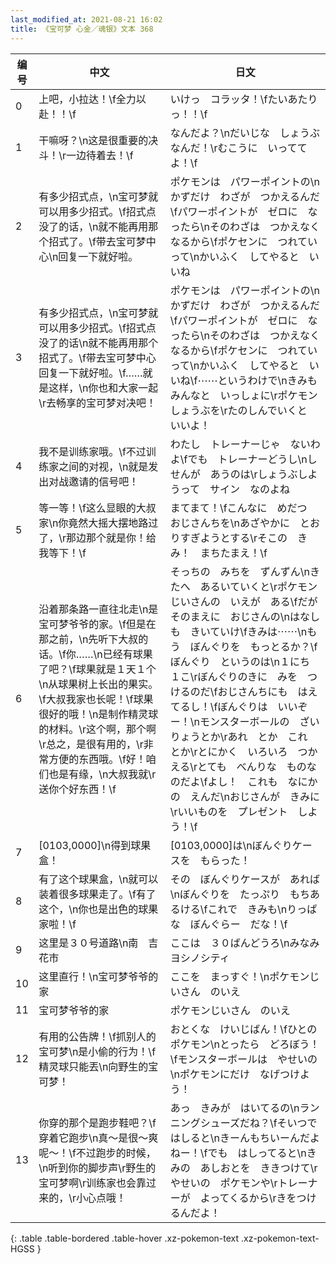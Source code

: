 ```yaml
---
last_modified_at: 2021-08-21 16:02
title: 《宝可梦 心金／魂银》文本 368
---
```

| 编号 | 中文 | 日文 |
| ---- | ---- | ---- |
| 0 | 上吧，小拉达！\f全力以赴！！\f | いけっ　コラッタ！\fたいあたりっ！！\f |
| 1 | 干嘛呀？\n这是很重要的决斗！\r一边待着去！\f | なんだよ？\nだいじな　しょうぶ　なんだ！\rむこうに　いっててよ！\f |
| 2 | 有多少招式点，\n宝可梦就可以用多少招式。\f招式点没了的话，\n就不能再用那个招式了。\f带去宝可梦中心\n回复一下就好啦。 | ポケモンは　パワーポイントの\nかずだけ　わざが　つかえるんだ\fパワーポイントが　ゼロに　なったら\nそのわざは　つかえなくなるから\fポケセンに　つれていって\nかいふく　してやると　いいね |
| 3 | 有多少招式点，\n宝可梦就可以用多少招式。\f招式点没了的话\n就不能再用那个招式了。\f带去宝可梦中心回复一下就好啦。\f……就是这样，\n你也和大家一起\r去畅享的宝可梦对决吧！ | ポケモンは　パワーポイントの\nかずだけ　わざが　つかえるんだ\fパワーポイントが　ゼロに　なったら\nそのわざは　つかえなくなるから\fポケセンに　つれていって\nかいふく　してやると　いいね\f⋯⋯というわけで\nきみも　みんなと　いっしょに\rポケモン　しょうぶを\rたのしんでいくと　いいよ！ |
| 4 | 我不是训练家哦。\f不过训练家之间的对视，\n就是发出对战邀请的信号吧！ | わたし　トレーナーじゃ　ないわよ\fでも　トレーナーどうし\nしせんが　あうのは\rしょうぶしようって　サイン　なのよね |
| 5 | 等一等！\f这么显眼的大叔家\n你竟然大摇大摆地路过了，\r那边那个就是你！给我等下！\f | まてまて！\fこんなに　めだつ　おじさんちを\nあざやかに　とおりすぎようとする\rそこの　きみ！　まちたまえ！\f |
| 6 | 沿着那条路一直往北走\n是宝可梦爷爷的家。\f但是在那之前，\n先听下大叔的话。\f你……\n已经有球果了吧？\f球果就是１天１个\n从球果树上长出的果实。\f大叔我家也长呢！\f球果很好的哦！\n是制作精灵球的材料。\r这个啊，那个啊\r总之，是很有用的，\r非常方便的东西哦。\f好！咱们也是有缘，\n大叔我就\r送你个好东西！\f | そっちの　みちを　ずんずん\nきたへ　あるいていくと\rポケモンじいさんの　いえが　ある\fだが　そのまえに　おじさんの\nはなしも　きいていけ\fきみは⋯⋯\nもう　ぼんぐりを　もっとるか？\fぼんぐり　というのは\n１にち　１こ\rぼんぐりのきに　みを　つけるのだ\fおじさんちにも　はえてるし！\fぼんぐりは　いいぞー！\nモンスターボールの　ざいりょうとか\rあれ　とか　これ　とか\rとにかく　いろいろ　つかえる\rとても　べんりな　ものなのだよ\fよし！　これも　なにかの　えんだ\nおじさんが　きみに\rいいものを　プレゼント　しよう！\f |
| 7 | [0103,0000]\n得到球果盒！ | [0103,0000]は\nぼんぐりケースを　もらった！ |
| 8 | 有了这个球果盒，\n就可以装着很多球果走了。\f有了这个，\n你也是出色的球果家啦！\f | その　ぼんぐりケースが　あれば\nぼんぐりを　たっぷり　もちあるける\fこれで　きみも\nりっぱな　ぼんぐらー　だな！\f |
| 9 | 这里是３０号道路\n南　吉花市 | ここは　３０ばんどうろ\nみなみ　ヨシノシティ |
| 10 | 这里直行！\n宝可梦爷爷的家 | ここを　まっすぐ！\nポケモンじいさん　のいえ |
| 11 | 宝可梦爷爷的家 | ポケモンじいさん　のいえ |
| 12 | 有用的公告牌！\f抓别人的宝可梦\n是小偷的行为！\f精灵球只能丟\n向野生的宝可梦！ | おとくな　けいじばん！\fひとの　ポケモン\nとったら　どろぼう！\fモンスターボールは　やせいの\nポケモンにだけ　なげつけよう！ |
| 13 | 你穿的那个是跑步鞋吧？\f穿着它跑步\n真～是很～爽呢～！\f不过跑步的时候，\n听到你的脚步声\r野生的宝可梦啊\r训练家也会靠过来的，\r小心点哦！ | あっ　きみが　はいてるの\nランニングシューズだね？\fそいつで　はしると\nきーんもちいーんだよねー！\fでも　はしってると\nきみの　あしおとを　ききつけて\rやせいの　ポケモンや\rトレーナーが　よってくるから\rきをつけるんだよ！ |
{: .table .table-bordered .table-hover .xz-pokemon-text .xz-pokemon-text-HGSS }